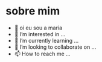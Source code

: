 # sobre mim 
- 👋 oi eu sou a maria
- 👀 I’m interested in ...
- 🌱 I’m currently learning ...
- 💞️ I’m looking to collaborate on ...
- 📫 How to reach me ...

<!---
ruivagaymer/ruivagaymer is a ✨ special ✨ repository because its `README.md` (this file) appears on your GitHub profile.
You can click the Preview link to take a look at your changes.
--->
